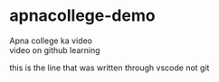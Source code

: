 # apnacollege-demo

Apna college ka video
<br>
video on github learning

this is the line that was written through vscode not git
